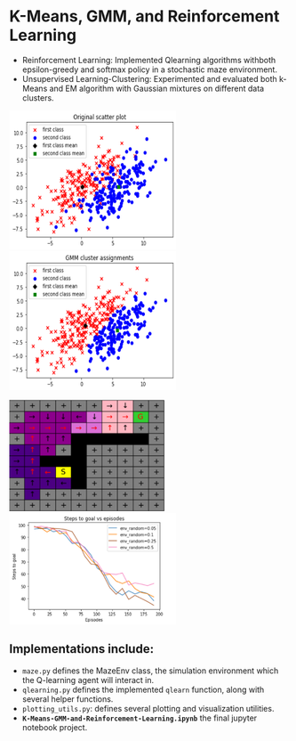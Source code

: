# K-Means, GMM, and Reinforcement Learning
- Reinforcement Learning: Implemented Qlearning algorithms withboth epsilon-greedy and softmax policy in a
stochastic maze environment.
- Unsupervised Learning-Clustering: Experimented and evaluated both k-Means and EM algorithm with Gaussian mixtures on different data clusters.

<p>
  <img src="samples/original.png" width="300" height = "250">
  <img src="samples/gm.png" width="300" height = "250">
 </p>
 <p>
 <img src="samples/maze.png" width="280" height = "200">
 <img src="samples/training.png" width="300" height = "200">
  </p>

## Implementations include:
* `maze.py` defines the MazeEnv class, the simulation environment which the Q-learning agent will interact in.
* `qlearning.py` defines the implemented `qlearn` function, along with several helper functions.
* `plotting_utils.py`: defines several plotting and visualization utilities.
* **`K-Means-GMM-and-Reinforcement-Learning.ipynb`** the final jupyter notebook project.
